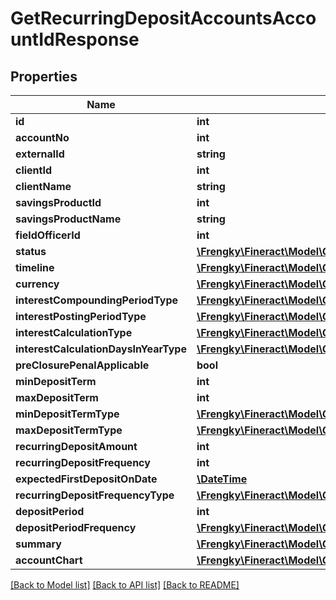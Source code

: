 # GetRecurringDepositAccountsAccountIdResponse

## Properties
Name | Type | Description | Notes
------------ | ------------- | ------------- | -------------
**id** | **int** |  | [optional] 
**accountNo** | **int** |  | [optional] 
**externalId** | **string** |  | [optional] 
**clientId** | **int** |  | [optional] 
**clientName** | **string** |  | [optional] 
**savingsProductId** | **int** |  | [optional] 
**savingsProductName** | **string** |  | [optional] 
**fieldOfficerId** | **int** |  | [optional] 
**status** | [**\Frengky\Fineract\Model\GetRecurringDepositAccountsStatus**](GetRecurringDepositAccountsStatus.md) |  | [optional] 
**timeline** | [**\Frengky\Fineract\Model\GetRecurringDepositAccountsTimeline**](GetRecurringDepositAccountsTimeline.md) |  | [optional] 
**currency** | [**\Frengky\Fineract\Model\GetRecurringDepositAccountsCurrency**](GetRecurringDepositAccountsCurrency.md) |  | [optional] 
**interestCompoundingPeriodType** | [**\Frengky\Fineract\Model\GetRecurringDepositAccountsInterestCompoundingPeriodType**](GetRecurringDepositAccountsInterestCompoundingPeriodType.md) |  | [optional] 
**interestPostingPeriodType** | [**\Frengky\Fineract\Model\GetRecurringDepositAccountsInterestPostingPeriodType**](GetRecurringDepositAccountsInterestPostingPeriodType.md) |  | [optional] 
**interestCalculationType** | [**\Frengky\Fineract\Model\GetRecurringDepositAccountsInterestCalculationType**](GetRecurringDepositAccountsInterestCalculationType.md) |  | [optional] 
**interestCalculationDaysInYearType** | [**\Frengky\Fineract\Model\GetRecurringDepositAccountsInterestCalculationDaysInYearType**](GetRecurringDepositAccountsInterestCalculationDaysInYearType.md) |  | [optional] 
**preClosurePenalApplicable** | **bool** |  | [optional] 
**minDepositTerm** | **int** |  | [optional] 
**maxDepositTerm** | **int** |  | [optional] 
**minDepositTermType** | [**\Frengky\Fineract\Model\GetRecurringDepositAccountsMinDepositTermType**](GetRecurringDepositAccountsMinDepositTermType.md) |  | [optional] 
**maxDepositTermType** | [**\Frengky\Fineract\Model\GetRecurringDepositAccountsMaxDepositTermType**](GetRecurringDepositAccountsMaxDepositTermType.md) |  | [optional] 
**recurringDepositAmount** | **int** |  | [optional] 
**recurringDepositFrequency** | **int** |  | [optional] 
**expectedFirstDepositOnDate** | [**\DateTime**](\DateTime.md) |  | [optional] 
**recurringDepositFrequencyType** | [**\Frengky\Fineract\Model\GetRecurringDepositAccountsRecurringDepositFrequencyType**](GetRecurringDepositAccountsRecurringDepositFrequencyType.md) |  | [optional] 
**depositPeriod** | **int** |  | [optional] 
**depositPeriodFrequency** | [**\Frengky\Fineract\Model\GetRecurringDepositAccountsDepositPeriodFrequency**](GetRecurringDepositAccountsDepositPeriodFrequency.md) |  | [optional] 
**summary** | [**\Frengky\Fineract\Model\GetRecurringDepositAccountsSummary**](GetRecurringDepositAccountsSummary.md) |  | [optional] 
**accountChart** | [**\Frengky\Fineract\Model\GetRecurringDepositAccountsAccountChart**](GetRecurringDepositAccountsAccountChart.md) |  | [optional] 

[[Back to Model list]](../../README.md#documentation-for-models) [[Back to API list]](../../README.md#documentation-for-api-endpoints) [[Back to README]](../../README.md)

